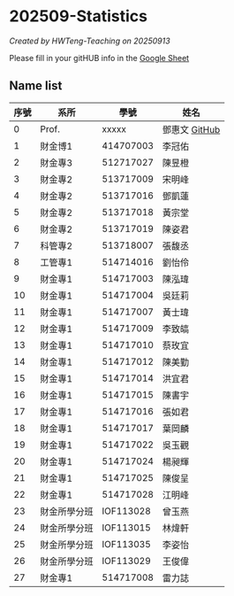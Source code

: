 # 202509-Statistics
*Created by HWTeng-Teaching on 20250913*

Please fill in your gitHUB info in the [Google Sheet](https://docs.google.com/spreadsheets/d/1-UFyabcTQTQ9ZaXoXk9rYrOnwDxJEAOYwu1l0E4ezAQ/edit?usp=sharing)


## Name list

| 序號 | 系所       | 學號       | 姓名   |
|------|------------|------------|--------|
| 0 | Prof. | xxxxx| 鄧惠文 [GitHub](https://github.com/venteng)|
| 1    | 財金博1    | 414707003  | 李冠佑 |
| 2    | 財金專3    | 512717027  | 陳昱橙 |
| 3    | 財金專2    | 513717009  | 宋明峰 |
| 4    | 財金專2    | 513717016  | 鄧凱蓮 |
| 5    | 財金專2    | 513717018  | 黃宗堂 |
| 6    | 財金專2    | 513717019  | 陳姿君 |
| 7    | 科管專2    | 513718007  | 張馥丞 |
| 8    | 工管專1    | 514714016  | 劉怡伶 |
| 9    | 財金專1    | 514717003  | 陳泓瑋 |
| 10   | 財金專1    | 514717004  | 吳廷莉 |
| 11   | 財金專1    | 514717007  | 黃士瑋 |
| 12   | 財金專1    | 514717009  | 李致皜 |
| 13   | 財金專1    | 514717010  | 蔡玫宜 |
| 14   | 財金專1    | 514717012  | 陳美勤 |
| 15   | 財金專1    | 514717014  | 洪宜君 |
| 16   | 財金專1    | 514717015  | 陳書宇 |
| 17   | 財金專1    | 514717016  | 張如君 |
| 18   | 財金專1    | 514717017  | 葉岡麟 |
| 19   | 財金專1    | 514717022  | 吳玉觀 |
| 20   | 財金專1    | 514717024  | 楊昶輝 |
| 21   | 財金專1    | 514717025  | 陳俊呈 |
| 22   | 財金專1    | 514717028  | 江明峰 |
| 23   | 財金所學分班 | IOF113028 | 曾玉燕 |
| 24   | 財金所學分班 | IOF113015 | 林煒軒 |
| 25   | 財金所學分班 | IOF113035 | 李姿怡 |
| 26   | 財金所學分班 | IOF113029 | 王俊偉 |
| 27   | 財金專1    | 514717008  | 雷力誌 |
